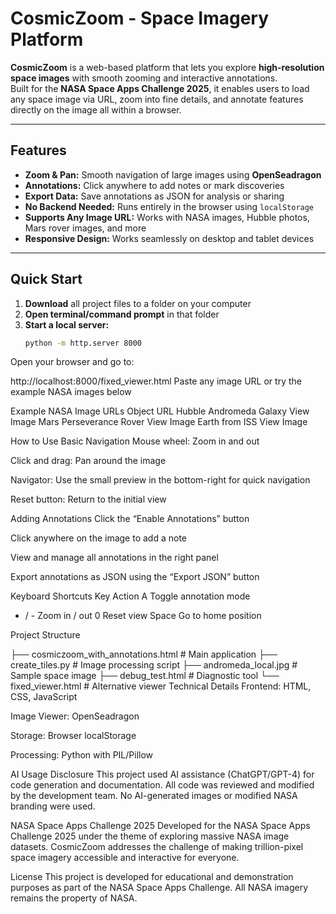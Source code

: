 # CosmicZoom - Space Imagery Platform

**CosmicZoom** is a web-based platform that lets you explore **high-resolution space images** with smooth zooming and interactive annotations.  
Built for the **NASA Space Apps Challenge 2025**, it enables users to load any space image via URL, zoom into fine details, and annotate features directly on the image  all within a browser.

---

## Features

- **Zoom & Pan:** Smooth navigation of large images using **OpenSeadragon**
- **Annotations:** Click anywhere to add notes or mark discoveries
- **Export Data:** Save annotations as JSON for analysis or sharing
- **No Backend Needed:** Runs entirely in the browser using `localStorage`
- **Supports Any Image URL:** Works with NASA images, Hubble photos, Mars rover images, and more
- **Responsive Design:** Works seamlessly on desktop and tablet devices

---

##  Quick Start

1. **Download** all project files to a folder on your computer  
2. **Open terminal/command prompt** in that folder  
3. **Start a local server:**
   ```bash
   python -m http.server 8000
Open your browser and go to:

http://localhost:8000/fixed_viewer.html
Paste any image URL or try the example NASA images below

Example NASA Image URLs
Object	URL
Hubble Andromeda Galaxy	View Image
Mars Perseverance Rover	View Image
Earth from ISS	View Image

How to Use
Basic Navigation
Mouse wheel: Zoom in and out

Click and drag: Pan around the image

Navigator: Use the small preview in the bottom-right for quick navigation

Reset button: Return to the initial view

Adding Annotations
Click the “Enable Annotations” button

Click anywhere on the image to add a note

View and manage all annotations in the right panel

Export annotations as JSON using the “Export JSON” button

Keyboard Shortcuts
Key	Action
A	Toggle annotation mode
+ / -	Zoom in / out
0	Reset view
Space	Go to home position

Project Structure

├── cosmiczoom_with_annotations.html   # Main application
├── create_tiles.py                    # Image processing script
├── andromeda_local.jpg                # Sample space image
├── debug_test.html                    # Diagnostic tool
└── fixed_viewer.html                  # Alternative viewer
Technical Details
Frontend: HTML, CSS, JavaScript

Image Viewer: OpenSeadragon

Storage: Browser localStorage

Processing: Python with PIL/Pillow

AI Usage Disclosure
This project used AI assistance (ChatGPT/GPT-4) for code generation and documentation.
All code was reviewed and modified by the development team.
No AI-generated images or modified NASA branding were used.

NASA Space Apps Challenge 2025
Developed for the NASA Space Apps Challenge 2025 under the theme of exploring massive NASA image datasets.
CosmicZoom addresses the challenge of making trillion-pixel space imagery accessible and interactive for everyone.

License
This project is developed for educational and demonstration purposes as part of the NASA Space Apps Challenge.
All NASA imagery remains the property of NASA.
